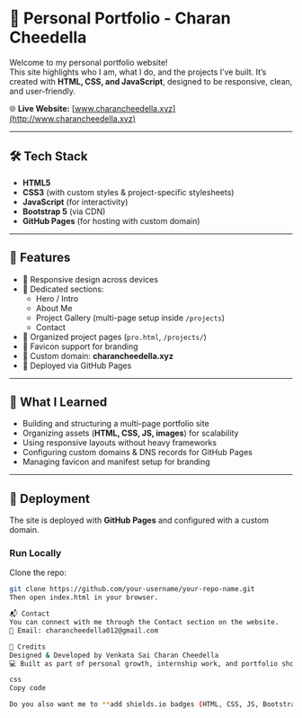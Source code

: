 # 💼 Personal Portfolio - Charan Cheedella  

Welcome to my personal portfolio website!  
This site highlights who I am, what I do, and the projects I’ve built. It’s created with **HTML, CSS, and JavaScript**, designed to be responsive, clean, and user-friendly.  

🌐 **Live Website:** [www.charancheedella.xyz](http://www.charancheedella.xyz)  

---

## 🛠️ Tech Stack  
- **HTML5**  
- **CSS3** (with custom styles & project-specific stylesheets)  
- **JavaScript** (for interactivity)  
- **Bootstrap 5** (via CDN)  
- **GitHub Pages** (for hosting with custom domain)  

---

## 📱 Features  
- 🔹 Responsive design across devices  
- 🔹 Dedicated sections:  
  - Hero / Intro  
  - About Me  
  - Project Gallery (multi-page setup inside `/projects`)  
  - Contact  
- 🔹 Organized project pages (`pro.html`, `/projects/`)  
- 🔹 Favicon support for branding  
- 🔹 Custom domain: **charancheedella.xyz**  
- 🔹 Deployed via GitHub Pages  

---

## 🧠 What I Learned  
- Building and structuring a multi-page portfolio site  
- Organizing assets (**HTML, CSS, JS, images**) for scalability  
- Using responsive layouts without heavy frameworks  
- Configuring custom domains & DNS records for GitHub Pages  
- Managing favicon and manifest setup for branding  

---

## 🚀 Deployment  
The site is deployed with **GitHub Pages** and configured with a custom domain.  

### Run Locally  
Clone the repo:  
```bash
git clone https://github.com/your-username/your-repo-name.git
Then open index.html in your browser.

📬 Contact
You can connect with me through the Contact section on the website.
📧 Email: charancheedella012@gmail.com

🔖 Credits
Designed & Developed by Venkata Sai Charan Cheedella
💻 Built as part of personal growth, internship work, and portfolio showcase.

css
Copy code

Do you also want me to **add shields.io badges (HTML, CSS, JS, Bootstrap, GitHub Pages)** at the top for a professional README look?







